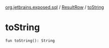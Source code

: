 [org.jetbrains.exposed.sql](../index.md) / [ResultRow](index.md) / [toString](.)

# toString

`fun toString(): String`